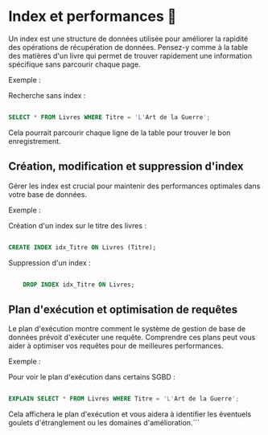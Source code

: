 # Index et performances 🚀


Un index est une structure de données utilisée pour améliorer la rapidité des opérations de récupération de données. Pensez-y comme à la table des matières d'un livre qui permet de trouver rapidement une information spécifique sans parcourir chaque page.

Exemple :

  Recherche sans index :

```sql

SELECT * FROM Livres WHERE Titre = 'L'Art de la Guerre';
```
  Cela pourrait parcourir chaque ligne de la table pour trouver le bon enregistrement.

## Création, modification et suppression d'index

Gérer les index est crucial pour maintenir des performances optimales dans votre base de données.

Exemple :

  Création d'un index sur le titre des livres :

```sql

CREATE INDEX idx_Titre ON Livres (Titre);
```
Suppression d'un index :

```sql

    DROP INDEX idx_Titre ON Livres;
```
## Plan d'exécution et optimisation de requêtes

Le plan d'exécution montre comment le système de gestion de base de données prévoit d'exécuter une requête. Comprendre ces plans peut vous aider à optimiser vos requêtes pour de meilleures performances.

Exemple :

  Pour voir le plan d'exécution dans certains SGBD :

``` sql

EXPLAIN SELECT * FROM Livres WHERE Titre = 'L'Art de la Guerre';
```
Cela affichera le plan d'exécution et vous aidera à identifier les éventuels goulets d'étranglement ou les domaines d'amélioration.```
